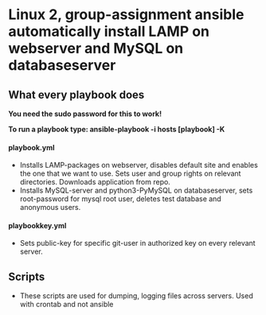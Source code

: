 # Linux 2, group-assignment ansible automatically install LAMP on webserver and MySQL on databaseserver


## What every playbook does
**You need the sudo password for this to work!**

**To run a playbook type: ansible-playbook -i hosts [playbook] -K**



#### playbook.yml 
  - Installs LAMP-packages on webserver, disables default site and enables the one that we want to use. Sets user and group rights on relevant directories. Downloads application from repo.
  - Installs MySQL-server and python3-PyMySQL on databaseserver, sets root-password for mysql root user, deletes test database and anonymous users.
 
 
 #### playbookkey.yml
  - Sets public-key for specific git-user in authorized key on every relevant server.
  
  
 
 ## Scripts
 
 - These scripts are used for dumping, logging files across servers. Used with crontab and not ansible
